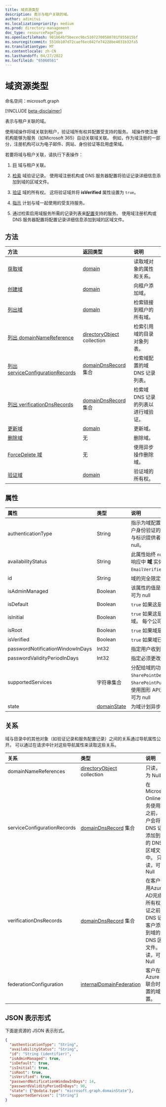 ```yaml
---
title: 域资源类型
description: 表示与租户关联的域。
author: adimitui
ms.localizationpriority: medium
ms.prod: directory-management
doc_type: resourcePageType
ms.openlocfilehash: 981b64bf5becec9bc51072700580781f855815bf
ms.sourcegitcommit: 5516b107d72caef6ec042fe74228be4031b32fa5
ms.translationtype: MT
ms.contentlocale: zh-CN
ms.lasthandoff: 04/27/2022
ms.locfileid: "65060561"
---
```

# <a name="domain-resource-type"></a>域资源类型

命名空间：microsoft.graph

[!INCLUDE [beta-disclaimer](../../includes/beta-disclaimer.md)]

表示与租户关联的域。

使用域操作将域关联到租户，验证域所有权并配置受支持的服务。  域操作使注册机构能够为服务（如Microsoft 365）自动关联域关联。 例如，作为域注册的一部分，注册机构可以为电子邮件、网站、身份验证等启用虚荣域。

若要将域与租户关联，请执行下表操作：

1. [将](../api/domain-post-domains.md) 域与租户关联。

2. [检索](../api/domain-list-verificationdnsrecords.md) 域验证记录。 使用域注册机构或 DNS 服务器配置将验证记录详细信息添加到域的区域文件。

3. [验证](../api/domain-verify.md) 域的所有权。 这将验证域并将 **isVerified** 属性设置为 `true`。

4. [指示](../api/domain-update.md) 计划与域一起使用的受支持服务。

5. 通过检索启用域服务所需的记录列表来[配置](../api/domain-list-serviceconfigurationrecords.md)支持的服务。 使用域注册机构或 DNS 服务器配置将配置记录详细信息添加到域的区域文件。

## <a name="methods"></a>方法

| 方法   | 返回类型 |说明|
|:---------------|:--------|:----------|
|[获取域](../api/domain-get.md) | [domain](domain.md) | 读取域对象的属性和关系。|
|[创建域](../api/domain-post-domains.md) | [domain](domain.md) | 向租户添加域。 |
|[列出域](../api/domain-list.md) | [domain](domain.md) | 检索链接到租户的所有域。 |
|[列出 domainNameReference](../api/domain-list-domainnamereferences.md) |[directoryObject](directoryobject.md) collection| 检索引用域的目录对象列表。|
|[列出 serviceConfigurationRecords](../api/domain-list-serviceconfigurationrecords.md) |[domainDnsRecord](domaindnsrecord.md) 集合|  检索域配置的域 DNS 记录列表。|
|[列出 verificationDnsRecords](../api/domain-list-verificationdnsrecords.md) |[domainDnsRecord](domaindnsrecord.md) 集合|  检索域 DNS 记录的列表以进行域验证。|
|[更新域](../api/domain-update.md) | [domain](domain.md) |更新域。|
|[删除域](../api/domain-delete.md) | 无 |删除域。|
|[ForceDelete 域](../api/domain-forcedelete.md)|无|使用异步操作删除域。|
|[验证域](../api/domain-verify.md)|[domain](domain.md)|验证域的所有权。|

## <a name="properties"></a>属性

| 属性   | 类型 | 说明 |
|:---------------|:--------|:----------|
|authenticationType|String| 指示为域配置的身份验证类型。 值为或 `Managed` `Federated`. `Managed`指示Azure AD执行用户身份验证的云托管域。 `Federated`指示身份验证通过Active Directory 联合身份验证服务与标识提供者（例如租户的本地 Active Directory）联合。 此属性为只读属性，不可为 null。 |
|availabilityStatus|String| 此属性始终 `null` 是使用 [验证](../api/domain-verify.md) 操作时除外。 使用 [验证](../api/domain-verify.md) 操作时，会在响应中返回 **域** 实体。 响应中 **域** 实体的 **availabilityStatus** 属性为或 `AvailableImmediately` `EmailVerifiedDomainTakeoverScheduled`。|
|id|String| 域的完全限定名称。 键，不可变，不可为 null，唯一。 |
|isAdminManaged|Boolean| 该属性的值是`false`域的 DNS 记录管理是否已委托给Microsoft 365。 否则，值为 `true`. 不可为 null |
|isDefault|Boolean| `true` 如果这是用于创建用户的默认域。 每个公司只有一个默认域。 不可为 null |
|isInitial|Boolean| `true` 如果这是 Microsoft Online Services (companyname.onmicrosoft.com) 创建的初始域。 每个公司只有一个初始域。 不可为 null |
|isRoot|Boolean| `true` 如果域是已验证的根域， 否则， `false` 如果域是子域或未验证。 不可为 null |
|isVerified|Boolean| `true` 如果域已完成域所有权验证。 不可为 null |
|passwordNotificationWindowInDays|Int32|指定用户收到其密码过期通知之前的天数。 如果未设置该属性，将使用默认值 14 天。|
|passwordValidityPeriodInDays|Int32| 指定必须更改密码之前密码有效的时间长度。 如果未设置该属性，将使用默认值 90 天。 |
|supportedServices|字符串集合| 分配给域的功能。 可以包括`0``1`或包含以下值的更多内容：`Email`、、`Sharepoint`、`SharePointDefaultDomain``OfficeCommunicationsOnline``EmailInternalRelayOnly`、、、`SharePointPublic``FullRedelegation`、、`OrgIdAuthentication`、。 `Intune``Yammer` 可以使用图形 API添加/删除的值包括： `Email`， ， `OfficeCommunicationsOnline`。 `Yammer` 不可为 null|
|state|[domainState](domainstate.md)| 为域计划异步操作的状态。 |

## <a name="relationships"></a>关系

域与目录中的其他对象（如验证记录和服务配置记录）之间的关系通过导航属性公开。 可以通过在请求中针对这些导航属性来读取这些关系。

| 关系 | 类型 |说明|
|:---------------|:--------|:----------|
|domainNameReferences|[directoryObject](directoryobject.md) collection| 只读，可为 Null|
|serviceConfigurationRecords|[domainDnsRecord](domaindnsrecord.md) 集合| 在 Microsoft Online 服务使用域之前，客户会将 DNS 记录添加到域的 DNS 区域文件中。 只读，可为 Null |
|verificationDnsRecords|[domainDnsRecord](domaindnsrecord.md) 集合| 在客户使用Azure AD完成域所有权验证之前，DNS 记录客户添加到域的 DNS 区域文件。 只读，可为 Null|
|federationConfiguration|[internalDomainFederation](../resources/internaldomainfederation.md)| 客户在与Azure AD联合时配置的域设置。|

## <a name="json-representation"></a>JSON 表示形式
下面是资源的 JSON 表示形式。

<!-- {
  "blockType": "resource",
  "keyProperty":"id",
  "optionalProperties": [

  ],
  "@odata.type": "microsoft.graph.domain"
}-->

```json
{
  "authenticationType": "String",
  "availabilityStatus": "String",
  "id": "String (identifier)",
  "isAdminManaged": true,
  "isDefault": true,
  "isInitial": true,
  "isRoot": true,
  "isVerified": true,
  "passwordNotificationWindowInDays": 14,
  "passwordValidityPeriodInDays": 90,
  "state": {"@odata.type": "microsoft.graph.domainState"},
  "supportedServices": ["String"]
}

```

<!-- uuid: 8fcb5dbc-d5aa-4681-8e31-b001d5168d79
2015-10-25 14:57:30 UTC -->
<!--
{
  "type": "#page.annotation",
  "description": "domain resource",
  "keywords": "",
  "section": "documentation",
  "tocPath": "",
  "suppressions": []
}
-->


